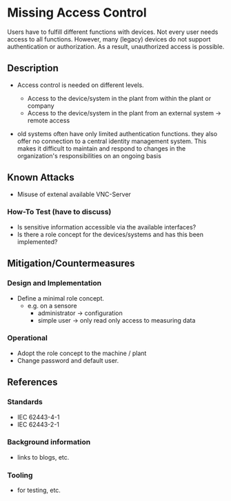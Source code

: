 # Missing Access Control

Users have to fulfill different functions with devices. Not every user needs access to all functions. However, many (legacy) devices do not support authentication or authorization. As a result, unauthorized access is possible.

## Description

- Access control is needed on different levels.
  - Access to the device/system in the plant from within the plant or company
  - Access to the device/system in the plant from an external system -> remote access

- old systems often have only limited authentication functions. they also offer no connection to a central identity management system. This makes it difficult to maintain and respond to changes in the organization's responsibilities on an ongoing basis

## Known Attacks

- Misuse of extenal available VNC-Server

### How-To Test (have to discuss)

- Is sensitive information accessible via the available interfaces?
- Is there a role concept for the devices/systems and has this been implemented?

## Mitigation/Countermeasures

### Design and Implementation

- Define a minimal role concept.  
  - e.g. on a sensore
    - administrator -> configuration
    - simple user -> only read only access to measuring data

### Operational

- Adopt the role concept to the machine / plant
- Change password and default user.

## References

### Standards

- IEC 62443-4-1
- IEC 62443-2-1

### Background information

- links to blogs, etc.

### Tooling

- for testing, etc.
